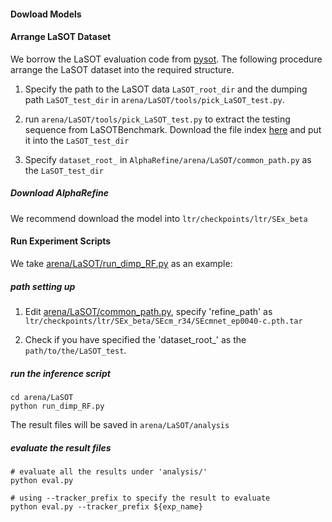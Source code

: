 #### Dowload Models

#### Arrange LaSOT Dataset
We borrow the LaSOT evaluation code from [pysot](https://github.com/StrangerZhang/pysot-toolkit). 
The following procedure arrange the LaSOT dataset into the required structure.

1. Specify the path to the LaSOT data `LaSOT_root_dir` and the dumping path `LaSOT_test_dir`
in `arena/LaSOT/tools/pick_LaSOT_test.py`.

2. run `arena/LaSOT/tools/pick_LaSOT_test.py` to extract the testing sequence from LaSOTBenchmark.
 Download the file index [here](https://drive.google.com/drive/folders/10cfXjwQQBQeu48XMf2xc_W1LucpistPI)
 and put it into the `LaSOT_test_dir`

3. Specify `dataset_root_` in `AlphaRefine/arena/LaSOT/common_path.py` as the `LaSOT_test_dir`

##### Download AlphaRefine
We recommend download the model into `ltr/checkpoints/ltr/SEx_beta`


#### Run Experiment Scripts
We take [arena/LaSOT/run_dimp_RF.py](arena/LaSOT/run_dimp_RF.py) as an example:

##### path setting up
1. Edit [arena/LaSOT/common_path.py](arena/LaSOT/common_path.py), specify 'refine_path' as 
`ltr/checkpoints/ltr/SEx_beta/SEcm_r34/SEcmnet_ep0040-c.pth.tar`

2. Check if you have specified the 'dataset_root_' as the `path/to/the/LaSOT_test`.

##### run the inference script
```
cd arena/LaSOT
python run_dimp_RF.py
```
The result files will be saved in `arena/LaSOT/analysis`
##### evaluate the result files
```
# evaluate all the results under 'analysis/'
python eval.py

# using --tracker_prefix to specify the result to evaluate
python eval.py --tracker_prefix ${exp_name}
```